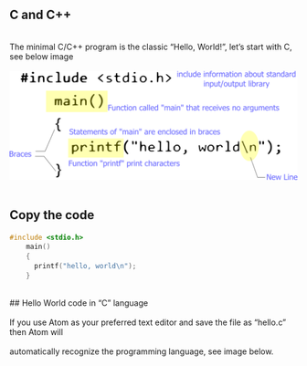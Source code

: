 ## C and C++
<br>The minimal C/C++ program is the classic “Hello, World!”, let’s start with C, see below image<br>
<br>
<img src="/images/hello-world.c.png" alt="Hello World C"><br>
<br>
## Copy the code

```C
#include <stdio.h>
    main()
    {
      printf("hello, world\n");
    }
```
<br>
## Hello World code in “C” language
<br>
<br>If you use Atom as your preferred text editor and save the file as “hello.c” then Atom will<br>
<br>automatically recognize the programming language, see image below.<br>
<br>
<br>
<br>
<br>
